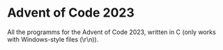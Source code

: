 # Advent of Code 2023
All the programms for the Advent of Code 2023, written in C (only works with Windows-style files (\r\n)).
